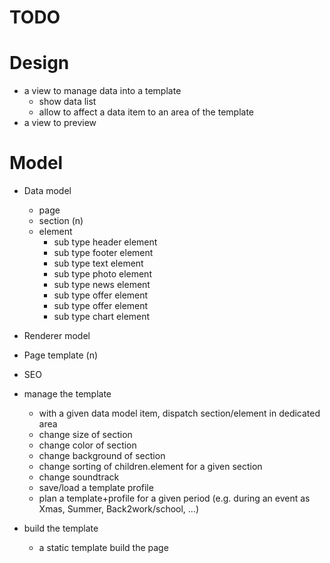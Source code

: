 # TODO

# Design

- a view to manage data into a template
  - show data list
  - allow to affect a data item to an area of the template
- a view to preview


# Model

- Data model
  - page
  - section (n)
  - element
    - sub type header element
    - sub type footer element
    - sub type text element
    - sub type photo element
    - sub type news element
    - sub type offer element
    - sub type offer element
    - sub type chart element
- Renderer model
- Page template (n)
- SEO

- manage the template
  - with a given data model item, dispatch section/element in dedicated area
  - change size of section
  - change color of section
  - change background of section
  - change sorting of children.element for a given section
  - change soundtrack
  - save/load a template profile
  - plan a template+profile for a given period (e.g. during an event as Xmas, Summer, Back2work/school, ...)
- build the template
  - a static template build the page
